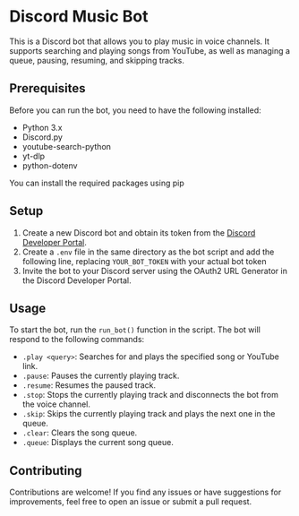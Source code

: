 # Discord Music Bot

This is a Discord bot that allows you to play music in voice channels. It supports searching and playing songs from YouTube, as well as managing a queue, pausing, resuming, and skipping tracks.

## Prerequisites

Before you can run the bot, you need to have the following installed:

- Python 3.x
- Discord.py
- youtube-search-python
- yt-dlp
- python-dotenv

You can install the required packages using pip

## Setup

1. Create a new Discord bot and obtain its token from the [Discord Developer Portal](https://discord.com/developers/applications).
2. Create a `.env` file in the same directory as the bot script and add the following line, replacing `YOUR_BOT_TOKEN` with your actual bot token
3. Invite the bot to your Discord server using the OAuth2 URL Generator in the Discord Developer Portal.

## Usage

To start the bot, run the `run_bot()` function in the script. The bot will respond to the following commands:

- `.play <query>`: Searches for and plays the specified song or YouTube link.
- `.pause`: Pauses the currently playing track.
- `.resume`: Resumes the paused track.
- `.stop`: Stops the currently playing track and disconnects the bot from the voice channel.
- `.skip`: Skips the currently playing track and plays the next one in the queue.
- `.clear`: Clears the song queue.
- `.queue`: Displays the current song queue.

## Contributing

Contributions are welcome! If you find any issues or have suggestions for improvements, feel free to open an issue or submit a pull request.
